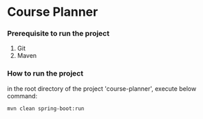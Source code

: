 # Course Planner

### Prerequisite to run the project
1. Git
2. Maven

### How to run the project

in the root directory of the project 'course-planner', execute below command:
```
mvn clean spring-boot:run
```

